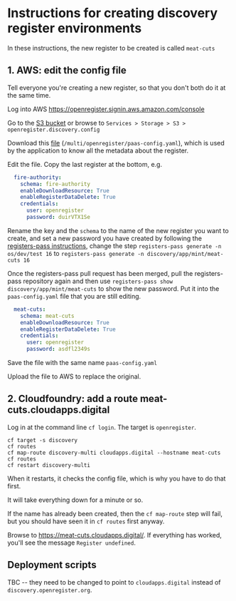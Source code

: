 # Instructions for creating discovery register environments

In these instructions, the new register to be created is called `meat-cuts`

## 1. AWS: edit the config file

Tell everyone you're creating a new register, so that you don't both do it at
the same time.

Log into AWS https://openregister.signin.aws.amazon.com/console

Go to the [S3 bucket](https://s3.console.aws.amazon.com/s3/buckets/openregister.discovery.config/?region=us-east-2&tab=overview)
or browse to `Services > Storage > S3 > openregister.discovery.config`

Download this
[file](https://s3.console.aws.amazon.com/s3/object/openregister.discovery.config/multi/openregister/paas-config.yaml?region=us-east-2&tab=overview)
(`/multi/openregister/paas-config.yaml`), which is used by the application to
know all the metadata about the register.

Edit the file.  Copy the last register at the bottom, e.g.

```yaml
  fire-authority:
    schema: fire-authority
    enableDownloadResource: True
    enableRegisterDataDelete: True
    credentials:
      user: openregister
      password: duirVTX1Se
```

Rename the key and the `schema` to the name of the new register you want to create, and set
a new password you have created by following the [registers-pass
instructions](https://github.com/openregister/credentials/#updating-repo-adding-passwords-etc),
change the step `registers-pass generate -n os/dev/test 16` to `registers-pass
generate -n discovery/app/mint/meat-cuts 16`

Once the registers-pass pull request has been merged, pull the registers-pass
repository again and then use `registers-pass show discovery/app/mint/meat-cuts`
to show the new password.  Put it into the `paas-config.yaml` file that you are
still editing.

```yaml
  meat-cuts:
    schema: meat-cuts
    enableDownloadResource: True
    enableRegisterDataDelete: True
    credentials:
      user: openregister
      password: asdfl2349s
```

Save the file with the same name `paas-config.yaml`

Upload the file to AWS to replace the original.

## 2. Cloudfoundry: add a route meat-cuts.cloudapps.digital

Log in at the command line `cf login`. The target is `openregister`.

```
cf target -s discovery
cf routes
cf map-route discovery-multi cloudapps.digital --hostname meat-cuts
cf routes
cf restart discovery-multi
```

When it restarts, it checks the config file, which is why you have to do that
first.

It will take everything down for a minute or so.

If the name has already been created, then the `cf map-route` step will fail,
but you should have seen it in `cf routes` first anyway.

Browse to https://meat-cuts.cloudapps.digital/.  If everything has worked,
you'll see the message `Register undefined`.

## Deployment scripts

TBC -- they need to be changed to point to `cloudapps.digital` instead of
`discovery.openregister.org`.
